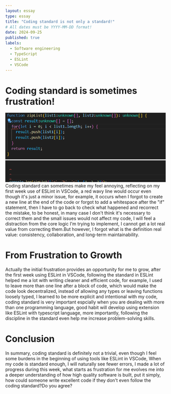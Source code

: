 ```yaml
---
layout: essay
type: essay
title: "Coding standard is not only a standard!"
# All dates must be YYYY-MM-DD format!
date: 2024-09-25
published: true
labels:
  - Software engineering
  - TypeScript
  - ESLint
  - VSCode
---
```



<h1>Coding standard is sometimes frustration!</h1>
<img width="600px" class="rounded float-start pe-4" src="../img/issue1.png">
<img width="800px" class="rounded float-start pe-4" src="../img/issue2.png">
Coding standard can sometimes make my feel annoying, reflecting on my first week use of ESLint in VSCode, a red wavy line would occur even though it's just a minor issue, for example, it occurs when I forgot to create a new line at the end of the code or forgot to add a whitespace after the "if" statement, then I have to go back to check what happened and recorrect the mistake, to be honest, in many case I don't think it's necessary to correct them and the small issues would not affect my code, I will feel a distraction from the core logic I'm trying to implement, I cannot get a lot real value from correcting them.But however, I forgot what is the definition real value: consistency, collaboration, and long-term maintainability.

<h1>From Frustration to Growth</h1>
Actually the initial frustration provides an opportunity for me to grow, after the first week using ESLint in VSCode, following the standard in ESLint helped me a lot with writing cleaner and efficient code, for example, I used to leave more than one line after a block of code, which would make the code look decentralized, instead of allowing any types or leaving functions loosely typed, I learned to be more explicit and intentional with my code, coding standard is very important espcially when you are dealing with more than one programming language, good habit will develop using extension like ESLint with typescript language, more importantly, following the discipline in the standard even help me increase problem-solving skills.

<h1>Conclusion</h1>
In summary, coding standard is definitely not a trivial, even though I feel some burdens in the beginning of using tools like ESLint in VSCode, When my code is standard enough, I will naturally see fewer errors, I made a lot of progress during this week, what starts as frustration for me evolves me into a deeper understanding of how high quality software is built, put it simply, how could someone write excellent code if they don't even follow the coding standard?Do you agree?
